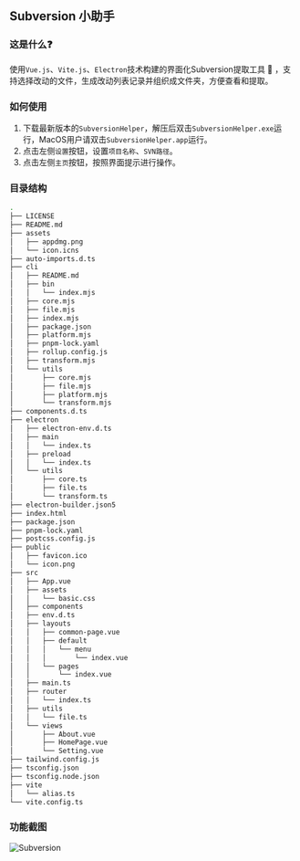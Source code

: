 ## Subversion 小助手
### 这是什么❓
使用`Vue.js`、`Vite.js`、`Electron`技术构建的界面化Subversion提取工具 🔧 ，支持选择改动的文件，生成改动列表记录并组织成文件夹，方便查看和提取。
### 如何使用
1. 下载最新版本的`SubversionHelper`，解压后双击`SubversionHelper.exe`运行，MacOS用户请双击`SubversionHelper.app`运行。
2. 点击左侧`设置`按钮，设置`项目名称`、`SVN路径`。
3. 点击左侧`主页`按钮，按照界面提示进行操作。
### 目录结构
```bash
.
├── LICENSE
├── README.md
├── assets
│   ├── appdmg.png
│   └── icon.icns
├── auto-imports.d.ts
├── cli
│   ├── README.md
│   ├── bin
│   │   └── index.mjs
│   ├── core.mjs
│   ├── file.mjs
│   ├── index.mjs
│   ├── package.json
│   ├── platform.mjs
│   ├── pnpm-lock.yaml
│   ├── rollup.config.js
│   ├── transform.mjs
│   └── utils
│       ├── core.mjs
│       ├── file.mjs
│       ├── platform.mjs
│       └── transform.mjs
├── components.d.ts
├── electron
│   ├── electron-env.d.ts
│   ├── main
│   │   └── index.ts
│   ├── preload
│   │   └── index.ts
│   └── utils
│       ├── core.ts
│       ├── file.ts
│       └── transform.ts
├── electron-builder.json5
├── index.html
├── package.json
├── pnpm-lock.yaml
├── postcss.config.js
├── public
│   ├── favicon.ico
│   └── icon.png
├── src
│   ├── App.vue
│   ├── assets
│   │   └── basic.css
│   ├── components
│   ├── env.d.ts
│   ├── layouts
│   │   ├── common-page.vue
│   │   ├── default
│   │   │   └── menu
│   │   │       └── index.vue
│   │   └── pages
│   │       └── index.vue
│   ├── main.ts
│   ├── router
│   │   └── index.ts
│   ├── utils
│   │   └── file.ts
│   └── views
│       ├── About.vue
│       ├── HomePage.vue
│       └── Setting.vue
├── tailwind.config.js
├── tsconfig.json
├── tsconfig.node.json
├── vite
│   └── alias.ts
└── vite.config.ts
```
### 功能截图
![Subversion](https://cdn.staticaly.com/gh/cloudhao1999/image-hosting@master/20220917/image.6af9dlzfce40.webp)